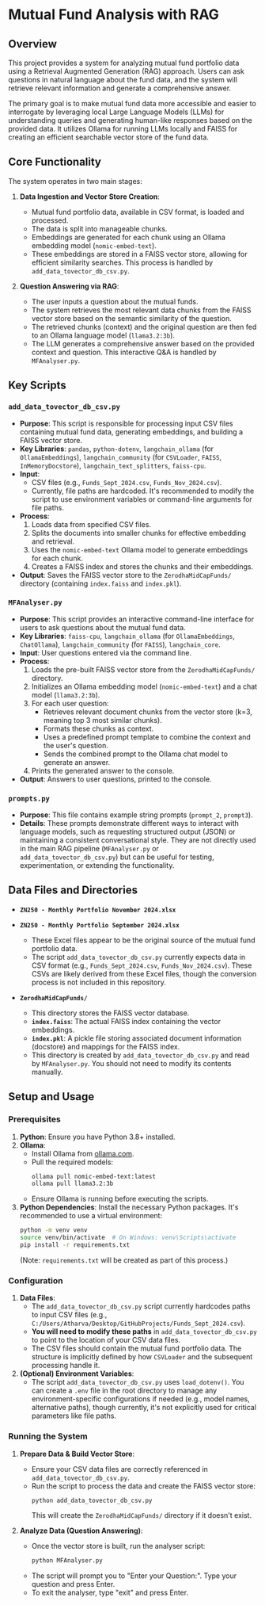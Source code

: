 # Mutual Fund Analysis with RAG

## Overview

This project provides a system for analyzing mutual fund portfolio data using a Retrieval Augmented Generation (RAG) approach. Users can ask questions in natural language about the fund data, and the system will retrieve relevant information and generate a comprehensive answer.

The primary goal is to make mutual fund data more accessible and easier to interrogate by leveraging local Large Language Models (LLMs) for understanding queries and generating human-like responses based on the provided data. It utilizes Ollama for running LLMs locally and FAISS for creating an efficient searchable vector store of the fund data.

## Core Functionality

The system operates in two main stages:

1.  **Data Ingestion and Vector Store Creation**:
    *   Mutual fund portfolio data, available in CSV format, is loaded and processed.
    *   The data is split into manageable chunks.
    *   Embeddings are generated for each chunk using an Ollama embedding model (`nomic-embed-text`).
    *   These embeddings are stored in a FAISS vector store, allowing for efficient similarity searches. This process is handled by `add_data_tovector_db_csv.py`.

2.  **Question Answering via RAG**:
    *   The user inputs a question about the mutual funds.
    *   The system retrieves the most relevant data chunks from the FAISS vector store based on the semantic similarity of the question.
    *   The retrieved chunks (context) and the original question are then fed to an Ollama language model (`llama3.2:3b`).
    *   The LLM generates a comprehensive answer based on the provided context and question. This interactive Q&A is handled by `MFAnalyser.py`.

## Key Scripts

### `add_data_tovector_db_csv.py`

*   **Purpose**: This script is responsible for processing input CSV files containing mutual fund data, generating embeddings, and building a FAISS vector store.
*   **Key Libraries**: `pandas`, `python-dotenv`, `langchain_ollama` (for `OllamaEmbeddings`), `langchain_community` (for `CSVLoader`, `FAISS`, `InMemoryDocstore`), `langchain_text_splitters`, `faiss-cpu`.
*   **Input**:
    *   CSV files (e.g., `Funds_Sept_2024.csv`, `Funds_Nov_2024.csv`).
    *   Currently, file paths are hardcoded. It's recommended to modify the script to use environment variables or command-line arguments for file paths.
*   **Process**:
    1.  Loads data from specified CSV files.
    2.  Splits the documents into smaller chunks for effective embedding and retrieval.
    3.  Uses the `nomic-embed-text` Ollama model to generate embeddings for each chunk.
    4.  Creates a FAISS index and stores the chunks and their embeddings.
*   **Output**: Saves the FAISS vector store to the `ZerodhaMidCapFunds/` directory (containing `index.faiss` and `index.pkl`).

### `MFAnalyser.py`

*   **Purpose**: This script provides an interactive command-line interface for users to ask questions about the mutual fund data.
*   **Key Libraries**: `faiss-cpu`, `langchain_ollama` (for `OllamaEmbeddings`, `ChatOllama`), `langchain_community` (for `FAISS`), `langchain_core`.
*   **Input**: User questions entered via the command line.
*   **Process**:
    1.  Loads the pre-built FAISS vector store from the `ZerodhaMidCapFunds/` directory.
    2.  Initializes an Ollama embedding model (`nomic-embed-text`) and a chat model (`llama3.2:3b`).
    3.  For each user question:
        *   Retrieves relevant document chunks from the vector store (k=3, meaning top 3 most similar chunks).
        *   Formats these chunks as context.
        *   Uses a predefined prompt template to combine the context and the user's question.
        *   Sends the combined prompt to the Ollama chat model to generate an answer.
    4.  Prints the generated answer to the console.
*   **Output**: Answers to user questions, printed to the console.

### `prompts.py`

*   **Purpose**: This file contains example string prompts (`prompt_2`, `prompt3`).
*   **Details**: These prompts demonstrate different ways to interact with language models, such as requesting structured output (JSON) or maintaining a consistent conversational style. They are not directly used in the main RAG pipeline (`MFAnalyser.py` or `add_data_tovector_db_csv.py`) but can be useful for testing, experimentation, or extending the functionality.

## Data Files and Directories

*   **`ZN250 - Monthly Portfolio November 2024.xlsx`**
*   **`ZN250 - Monthly Portfolio September 2024.xlsx`**
    *   These Excel files appear to be the original source of the mutual fund portfolio data.
    *   The script `add_data_tovector_db_csv.py` currently expects data in CSV format (e.g., `Funds_Sept_2024.csv`, `Funds_Nov_2024.csv`). These CSVs are likely derived from these Excel files, though the conversion process is not included in this repository.

*   **`ZerodhaMidCapFunds/`**
    *   This directory stores the FAISS vector database.
    *   **`index.faiss`**: The actual FAISS index containing the vector embeddings.
    *   **`index.pkl`**: A pickle file storing associated document information (docstore) and mappings for the FAISS index.
    *   This directory is created by `add_data_tovector_db_csv.py` and read by `MFAnalyser.py`. You should not need to modify its contents manually.

## Setup and Usage

### Prerequisites

1.  **Python**: Ensure you have Python 3.8+ installed.
2.  **Ollama**:
    *   Install Ollama from [ollama.com](https://ollama.com/).
    *   Pull the required models:
        ```bash
        ollama pull nomic-embed-text:latest
        ollama pull llama3.2:3b 
        ```
    *   Ensure Ollama is running before executing the scripts.
3.  **Python Dependencies**: Install the necessary Python packages. It's recommended to use a virtual environment:
    ```bash
    python -m venv venv
    source venv/bin/activate  # On Windows: venv\Scripts\activate
    pip install -r requirements.txt
    ```
    (Note: `requirements.txt` will be created as part of this process.)

### Configuration

1.  **Data Files**:
    *   The `add_data_tovector_db_csv.py` script currently hardcodes paths to input CSV files (e.g., `C:/Users/Atharva/Desktop/GitHubProjects/Funds_Sept_2024.csv`).
    *   **You will need to modify these paths** in `add_data_tovector_db_csv.py` to point to the location of your CSV data files.
    *   The CSV files should contain the mutual fund portfolio data. The structure is implicitly defined by how `CSVLoader` and the subsequent processing handle it.
2.  **(Optional) Environment Variables**:
    *   The script `add_data_tovector_db_csv.py` uses `load_dotenv()`. You can create a `.env` file in the root directory to manage any environment-specific configurations if needed (e.g., model names, alternative paths), though currently, it's not explicitly used for critical parameters like file paths.

### Running the System

1.  **Prepare Data & Build Vector Store**:
    *   Ensure your CSV data files are correctly referenced in `add_data_tovector_db_csv.py`.
    *   Run the script to process the data and create the FAISS vector store:
        ```bash
        python add_data_tovector_db_csv.py
        ```
        This will create the `ZerodhaMidCapFunds/` directory if it doesn't exist.

2.  **Analyze Data (Question Answering)**:
    *   Once the vector store is built, run the analyser script:
        ```bash
        python MFAnalyser.py
        ```
    *   The script will prompt you to "Enter your Question:". Type your question and press Enter.
    *   To exit the analyser, type "exit" and press Enter.
